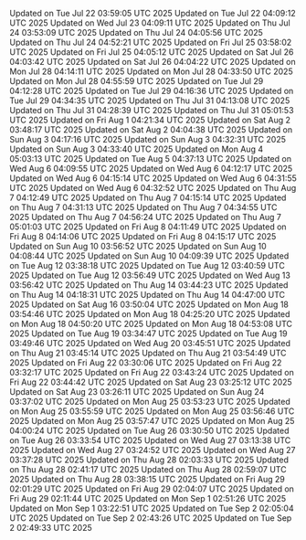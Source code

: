 Updated on Tue Jul 22 03:59:05 UTC 2025
Updated on Tue Jul 22 04:09:12 UTC 2025
Updated on Wed Jul 23 04:09:11 UTC 2025
Updated on Thu Jul 24 03:53:09 UTC 2025
Updated on Thu Jul 24 04:05:56 UTC 2025
Updated on Thu Jul 24 04:52:21 UTC 2025
Updated on Fri Jul 25 03:58:02 UTC 2025
Updated on Fri Jul 25 04:05:12 UTC 2025
Updated on Sat Jul 26 04:03:42 UTC 2025
Updated on Sat Jul 26 04:04:22 UTC 2025
Updated on Mon Jul 28 04:14:11 UTC 2025
Updated on Mon Jul 28 04:33:50 UTC 2025
Updated on Mon Jul 28 04:55:59 UTC 2025
Updated on Tue Jul 29 04:12:28 UTC 2025
Updated on Tue Jul 29 04:16:36 UTC 2025
Updated on Tue Jul 29 04:34:35 UTC 2025
Updated on Thu Jul 31 04:13:08 UTC 2025
Updated on Thu Jul 31 04:28:39 UTC 2025
Updated on Thu Jul 31 05:01:53 UTC 2025
Updated on Fri Aug  1 04:21:34 UTC 2025
Updated on Sat Aug  2 03:48:17 UTC 2025
Updated on Sat Aug  2 04:04:38 UTC 2025
Updated on Sun Aug  3 04:17:16 UTC 2025
Updated on Sun Aug  3 04:32:31 UTC 2025
Updated on Sun Aug  3 04:33:40 UTC 2025
Updated on Mon Aug  4 05:03:13 UTC 2025
Updated on Tue Aug  5 04:37:13 UTC 2025
Updated on Wed Aug  6 04:09:55 UTC 2025
Updated on Wed Aug  6 04:12:17 UTC 2025
Updated on Wed Aug  6 04:15:14 UTC 2025
Updated on Wed Aug  6 04:31:55 UTC 2025
Updated on Wed Aug  6 04:32:52 UTC 2025
Updated on Thu Aug  7 04:12:49 UTC 2025
Updated on Thu Aug  7 04:15:14 UTC 2025
Updated on Thu Aug  7 04:31:13 UTC 2025
Updated on Thu Aug  7 04:34:55 UTC 2025
Updated on Thu Aug  7 04:56:24 UTC 2025
Updated on Thu Aug  7 05:01:03 UTC 2025
Updated on Fri Aug  8 04:11:49 UTC 2025
Updated on Fri Aug  8 04:14:06 UTC 2025
Updated on Fri Aug  8 04:15:17 UTC 2025
Updated on Sun Aug 10 03:56:52 UTC 2025
Updated on Sun Aug 10 04:08:44 UTC 2025
Updated on Sun Aug 10 04:09:39 UTC 2025
Updated on Tue Aug 12 03:38:18 UTC 2025
Updated on Tue Aug 12 03:40:59 UTC 2025
Updated on Tue Aug 12 03:56:49 UTC 2025
Updated on Wed Aug 13 03:56:42 UTC 2025
Updated on Thu Aug 14 03:44:23 UTC 2025
Updated on Thu Aug 14 04:18:31 UTC 2025
Updated on Thu Aug 14 04:47:00 UTC 2025
Updated on Sat Aug 16 03:50:04 UTC 2025
Updated on Mon Aug 18 03:54:46 UTC 2025
Updated on Mon Aug 18 04:25:20 UTC 2025
Updated on Mon Aug 18 04:50:20 UTC 2025
Updated on Mon Aug 18 04:53:08 UTC 2025
Updated on Tue Aug 19 03:34:47 UTC 2025
Updated on Tue Aug 19 03:49:46 UTC 2025
Updated on Wed Aug 20 03:45:51 UTC 2025
Updated on Thu Aug 21 03:45:14 UTC 2025
Updated on Thu Aug 21 03:54:49 UTC 2025
Updated on Fri Aug 22 03:30:06 UTC 2025
Updated on Fri Aug 22 03:32:17 UTC 2025
Updated on Fri Aug 22 03:43:24 UTC 2025
Updated on Fri Aug 22 03:44:42 UTC 2025
Updated on Sat Aug 23 03:25:12 UTC 2025
Updated on Sat Aug 23 03:26:11 UTC 2025
Updated on Sun Aug 24 03:37:02 UTC 2025
Updated on Mon Aug 25 03:53:23 UTC 2025
Updated on Mon Aug 25 03:55:59 UTC 2025
Updated on Mon Aug 25 03:56:46 UTC 2025
Updated on Mon Aug 25 03:57:47 UTC 2025
Updated on Mon Aug 25 04:00:24 UTC 2025
Updated on Tue Aug 26 03:30:50 UTC 2025
Updated on Tue Aug 26 03:33:54 UTC 2025
Updated on Wed Aug 27 03:13:38 UTC 2025
Updated on Wed Aug 27 03:24:52 UTC 2025
Updated on Wed Aug 27 03:37:28 UTC 2025
Updated on Thu Aug 28 02:03:33 UTC 2025
Updated on Thu Aug 28 02:41:17 UTC 2025
Updated on Thu Aug 28 02:59:07 UTC 2025
Updated on Thu Aug 28 03:38:15 UTC 2025
Updated on Fri Aug 29 02:01:29 UTC 2025
Updated on Fri Aug 29 02:04:07 UTC 2025
Updated on Fri Aug 29 02:11:44 UTC 2025
Updated on Mon Sep  1 02:51:26 UTC 2025
Updated on Mon Sep  1 03:22:51 UTC 2025
Updated on Tue Sep  2 02:05:04 UTC 2025
Updated on Tue Sep  2 02:43:26 UTC 2025
Updated on Tue Sep  2 02:49:33 UTC 2025
